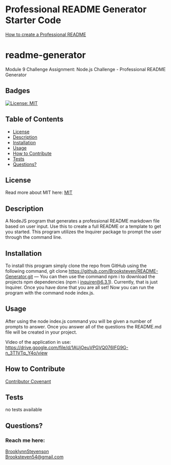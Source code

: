 # Professional README Generator Starter Code

[How to create a Professional README](https://coding-boot-camp.github.io/full-stack/github/professional-readme-guide)


# readme-generator
 Module 9 Challenge Assignment: Node.js Challenge - Professional README Generator
  ## Badges
  [![License: MIT](https://img.shields.io/badge/License-MIT-yellow.svg)](https://opensource.org/licenses/MIT)

  ## Table of Contents
  * [License](#license)
  * [Description](#description)
  * [Installation](#installation)
  * [Usage](#usage)
  * [How to Contribute](#how-to-contribute)
  * [Tests](#tests)
  * [Questions?](#questions)

  ## License
  Read more about MIT here:
  [MIT](https://opensource.org/licenses/MIT)

  ## Description
  A NodeJS program that generates a professional README markdown file based on user input. Use this to create a full README or a template to get you started. This program utilizes the Inquirer package to prompt the user through the command line. 

  ## Installation
  To install this program simply clone the repo from GitHub using the following command, git clone https://github.com/Brooksteven/README-Generator.git — You can then use the command npm i to download the projects npm dependencies (npm i inquirer@6.3.1). Currently, that is just Inquirer. Once you have done that you are all set! Now you can run the program with the command node index.js.

  ## Usage
  After using the node index.js command you will be given a number of prompts to answer. Once you answer all of the questions the README.md file will be created in your project.
  
  Video of the application in use: 
  https://drive.google.com/file/d/1AUjOeuVPGVQ076lFG9G-n_3T1VTq_Y4o/view

  ## How to Contribute
  [Contributor Covenant](https://www.contributor-covenant.org/)  


  ## Tests
  no tests available

  ## Questions?
  ### Reach me here: 
  [BrooklynnStevenson](https://github.com/Brooksteven)  
  Brooksteven54@gmail.com